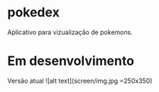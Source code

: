 # pokedex

Aplicativo para vizualização de pokemons.

# Em desenvolvimento

Versão atual
![alt text](screen/img.jpg =250x350)